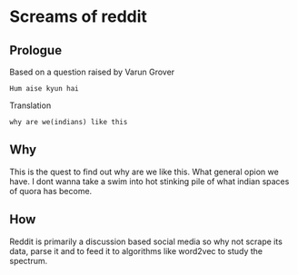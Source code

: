 # Screams of reddit

## Prologue
Based on a question raised by Varun Grover

`Hum aise kyun hai`

Translation

`why are we(indians) like this`

## Why

This is the quest to find out why are we like this. What general opion we have.
I dont wanna take a swim into hot stinking pile of what indian spaces of quora has become.

## How

Reddit is primarily a discussion based  social media so why not scrape its data, parse it
and to feed it to algorithms like word2vec to study the spectrum.


